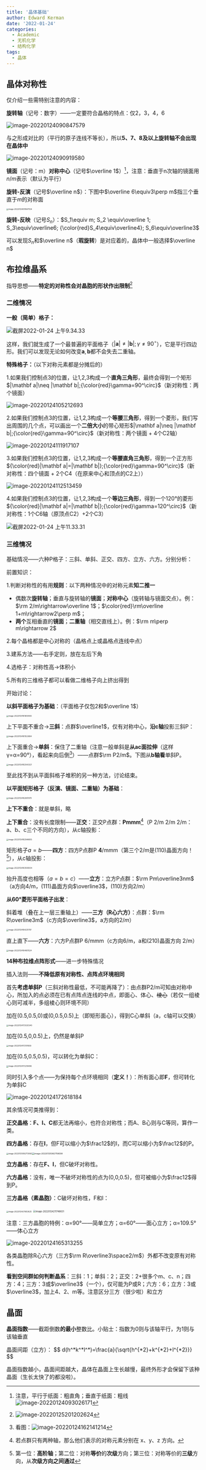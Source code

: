 ```yaml
---
title: '晶体基础'
author: Edward Kerman
date: '2022-01-24'
categories:
  - Academic
  - 无机化学
  - 结构化学
tags:
  - 晶体
---
```


## 晶体对称性

仅介绍一些需特别注意的内容：

**旋转轴**（记号：数字）——一定要符合晶格的特点：仅2，3，4，6

![image-20220124090847579](https://tva1.sinaimg.cn/large/008i3skNly1gyoho1haexj316s0g0jsl.jpg)

与之形成对比的（平行的原子连线不等长），所以**5、7、8及以上旋转轴不会出现在晶体中**

![image-20220124090919580](https://tva1.sinaimg.cn/large/008i3skNly1gyohol4zrcj315s0bimxj.jpg)

**镜面**（记号：m）**对称中心**（记号$\overline 1$）[^1]，注意：垂直于n次轴的镜面用$n/m$表示（默认为平行）

[^1]: 注意，平行于纸面：粗直角；垂直于纸面：粗线![image-20220124093026171](https://tva1.sinaimg.cn/large/008i3skNly1gyoiajzc4tj30h007sdfs.jpg)

**旋转-反演**（记号$\overline n$）：下图中$\overline 6\equiv3\perp m$指三个垂直于$m$的对称面

<img src="https://tva1.sinaimg.cn/large/008i3skNly1gyohwcsffyj30p60yuacr.jpg" alt="image-20220124091647554" style="zoom:33%;" />

**旋转-反映**（记号$S_n$）：$S_1\equiv m; S_2 \equiv\overline 1; S_3\equiv\overline6; {\color{red}S_4\equiv\overline4}; S_6\equiv\overline3$

可以发现$S_n$和$\overline n$（**瑕旋转**）是对应着的，晶体中一般选择$\overline n$

## 布拉维晶系

指导思想——**特定的对称性会对晶胞的形状作出限制**[^8]

[^8]:![image-20220125201202624](https://tva1.sinaimg.cn/large/008i3skNly1gyq6ggq66vj30u013sgwq.jpg)

### 二维情况

**一般（简单）格子：**

![截屏2022-01-24 上午9.34.33](https://tva1.sinaimg.cn/large/008i3skNly1gyoihnsi7oj30vc09ct97.jpg)

这样，我们就生成了一个最普遍的平面格子（$|\mathbf a|\neq |\mathbf b|;\gamma\neq 90^\circ$），它是平行四边形。我们可以发现无论如何改变$\mathbf a,\mathbf b$都不会失去二重轴。

**特殊格子：**（以下对称元素都是分摊后的）

1.如果我们控制点3的位置，让1,2,3构成一个**直角三角形**，最终会得到一个矩形$|\mathbf a|\neq |\mathbf b|;{\color{red}\gamma=90^\circ}$（新对称性：两个镜面）

![image-20220124105212693](https://tva1.sinaimg.cn/large/008i3skNly1gyoknn4bj8j30i8074glm.jpg)

2.如果我们控制点3的位置，让1,2,3构成一个**等腰三角形**，得到一个菱形，我们写出周围的几个点，可以画出一个**二倍大小**的带心矩形$|\mathbf a|\neq |\mathbf b|;{\color{red}\gamma=90^\circ}$（新对称性：两个镜面 + 4个C2轴）

![image-20220124111917107](https://tva1.sinaimg.cn/large/008i3skNly1gyolft9duhj30yq0d6js1.jpg)

3.如果我们控制点3的位置，让1,2,3构成一个**等腰直角三角形**，得到一个正方形${\color{red}|\mathbf a|=|\mathbf b|};{\color{red}\gamma=90^\circ}$（新对称性：四个镜面 + 2个C4（在原来中心和顶点的C2上））

![image-20220124112513459](https://tva1.sinaimg.cn/large/008i3skNly1gyollzp71aj30hy07k0st.jpg)

4.如果我们控制点3的位置，让1,2,3构成一个**等边三角形**，得到一个120°的菱形${\color{red}|\mathbf a|=|\mathbf b|};{\color{red}\gamma=120^\circ}$（新对称性：1个C6轴（原顶点C2）+2个C3）

![截屏2022-01-24 上午11.33.31](https://tva1.sinaimg.cn/large/008i3skNly1gyolvza3cjj30r60fcwf0.jpg)

### 三维情况

基础情况——六种P格子：三斜、单斜、正交、四方、立方、六方。分别分析：

前置知识：

1.判断对称性的有用**规则**：以下两种情况中的对称元素**知二推一**

- 偶数次**旋转轴**；垂直与旋转轴的**镜面**；**对称中心**（旋转轴与镜面交点）。例：$\rm 2/m\rightarrow\overline 1$；$\color{red}\rm\overline 1+m\rightarrow2\perp m$；
- **两个**互相垂直的**镜面**；**二重轴**（相交直线上）。例：$\rm m\perp m\rightarrow 2$

2.每个晶格都是中心对称的（晶格点上或晶格点连线中点）

3.建系方法——右手定则，放在左后下角

4.选格子：对称性高→体积小

5.所有的三维格子都可以看做二维格子向上挤出得到

开始讨论：

**以斜平面格子为基础**：（平面格子仅包$2$和$\overline 1$）

<img src="https://tva1.sinaimg.cn/large/008i3skNly1gyou1erq93j30fq09cmx8.jpg" alt="image-20220124161650083" style="zoom:33%;" />

上下平面不重合→**三斜**：点群$\overline1$，仅有对称中心，**沿c轴**投影三斜P：

<img src="https://tva1.sinaimg.cn/large/008i3skNly1gyotzvz8orj30ju0aojrg.jpg" alt="image-20220124161522684" style="zoom:33%;" />

上下面重合→**单斜**：保住了二重轴（注意一般单斜是**从ac面拉伸**（这样γ=α=90°），看起来向后倒[^2]）——点群$\rm P2/m$。下图从**b轴看**单斜P。

<img src="https://tva1.sinaimg.cn/large/008i3skNly1gyou5ga2lij30ig0ciq34.jpg" alt="image-20220124162043321" style="zoom:33%;" />

[^2]: 看图：![image-20220124162141214](https://tva1.sinaimg.cn/large/008i3skNly1gyou6gkcfoj30ha0g4dg2.jpg)

至此找不到从平面斜格子堆积的另一种方法，讨论结束。

**以平面矩形格子（反演、镜面、二重轴）为基础**：

<img src="https://tva1.sinaimg.cn/large/008i3skNly1gyoud2cnzaj30hw0fmglz.jpg" alt="image-20220124162801979" style="zoom:33%;" />

**上下不重合**：就是单斜，略

**上下重合**：没有长度限制——**正交**：正交P点群：**Pmmm**[^4]（P 2/m 2/m 2/m：a、b、c三个不同的方向），从c轴投影：

<img src="https://tva1.sinaimg.cn/large/008i3skNly1gyouewuqzyj30iu0hy74p.jpg" alt="image-20220124162948655" style="zoom:33%;" />

[^4]: 若点群只有两种轴，那么他们表示的对称元素分别在 x、y、z 方向。

矩形格子$a=b$——**四方**：四方P点群P **4**/mmm（第三个2/m是(110)晶面方向！[^3]），从c轴投影：

<img src="https://tva1.sinaimg.cn/large/008i3skNly1gyox5151u9j30kk0ieaay.jpg" alt="image-20220124163506504" style="zoom:33%;" />

[^3]: 第一位：**高阶轴**；第二位：对称**等价**的**次级**方向；第三位：对称等价的**三级**方向，从**次级方向之间通过**

抬升高度也相等（$a=b=c$）——**立方**：立方P点群：$\rm Pm\overline3nm$（a方向4/m，(111)晶面方向$\overline3$，(110)方向2/m）

**从60°菱形平面格子出发**：

斜着堆（叠在上一层三重轴上）——**三方（R心六方）**：点群：$\rm R\overline3m$（c方向$\overline3$，a方向的$2/m$）

<img src="https://tva1.sinaimg.cn/large/008i3skNly1gyous5f34gj30jm0di74y.jpg" alt="image-20220124164231797" style="zoom:33%;" />

直上直下——**六方**：六方P点群P 6/mmm（c方向6/m，a和(210)晶面方向 2/m）

<img src="https://tva1.sinaimg.cn/large/008i3skNly1gyouxuxybxj30ku0fqq3s.jpg" alt="image-20220124164801524" style="zoom:33%;" />

**14种布拉维点阵形式**——进一步特殊情况

插入法则——**不降低原有对称性、点阵点环境相同**

首先**考虑单斜P**（三斜对称性最低，不可能再降了）：由点群P2/m可知由对称中心，所加入的点必须在已有点阵点连线的中点，即面心、体心、~~棱心~~（若仅一组棱心则可减半，多组棱心则环境不同）

加在(0.5,0.5,0)或(0,0.5,0.5)上（即矩形面心），得到C心单斜（a，c轴可以交换）

<img src="https://tva1.sinaimg.cn/large/008i3skNly1gyovvh8m03j30eg0b2dfy.jpg" alt="image-20220124172020340" style="zoom: 33%;" />

加在(0.5,0,0.5)上，仍然是单斜P

<img src="https://tva1.sinaimg.cn/large/008i3skNly1gyovw74fqlj30ds0es74k.jpg" alt="image-20220124172101659" style="zoom:33%;" />

加在(0.5,0.5,0.5)，可以转化为单斜C：

<img src="https://tva1.sinaimg.cn/large/008i3skNly1gyovxjih2oj30i60di74o.jpg" alt="image-20220124172218496" style="zoom:33%;" />

同时引入多个点——为保持每个点环境相同（**定义！**）：所有面心即**F**，但可转化为单斜C

![image-20220124172618184](https://tva1.sinaimg.cn/large/008i3skNly1gyow1ok71qj30d80aujri.jpg)

其余情况可类推得到：

**正交晶格**：**F、I、C**都无法再缩小，也符合对称性；而A、B心则与C等同，算作一类。

**四方晶格**：存在**I**，但F可以缩小为$\frac12$的I，而C可以缩小为$\frac12$的P。

<img src="https://tva1.sinaimg.cn/large/008i3skNly1gypm33719yj30pm0qy40n.jpg" alt="image-20220125082713082" style="zoom:33%;" /><img src="https://tva1.sinaimg.cn/large/008i3skNly1gypm3vsz7zj30kc0mk761.jpg" alt="image-20220125082759008" style="zoom:39%;" />

**立方晶格**：存在**F、I**，但C破坏对称性。

**六方晶格**：没有，唯一不破坏对称性的点为(0,0,0.5)，但可被缩小为$\frac12$得到P。

**三方晶格（素晶胞）**：C破坏对称性，F和I：

<img src="https://tva1.sinaimg.cn/large/008i3skNly1gyp2pnigvxj30jk0rs0w8.jpg" alt="image-20220124211653625" style="zoom:33%;" />
<img src="https://tva1.sinaimg.cn/large/008i3skNly1gyp2qkowhgj30lu0lqjug.jpg" alt="image-20220124211748631" style="zoom:41%;" />

注意：三方晶胞的特例：α=90°——简单立方；α=60°——面心立方；α=109.5°——体心立方

![image-20220124165313255](https://tva1.sinaimg.cn/large/008i3skNly1gyov39s981j30u018nwjk.jpg)

各类晶胞除R心六方（三方$\rm R\overline3\space2/m$）外都不改变原有对称性。

**看到空间群如何判断晶系**：三斜：1；单斜：2；正交：2+很多个m、c、n；四方：4；三方：3或$\overline3$（一个），仅可能为P或R；六方：6；立方：3或$\overline3$，加上4、2、m等。注意区分三方（很少啦）和立方

## 晶面

**晶面指数**——截距倒数**的最小**整数比。小贴士：指数为0则与该轴平行，为1则与该轴垂直

晶面间距（立方）：
$$
d(h^\*k^\*l^\*)=\frac{a}{\sqrt{h^\{*2}+k^{\*2}+l^{\*2}}}
$$

晶面指数越小，晶面间距越大，晶体在晶面上生长越慢，最终外形才会保留下该种晶面（生长太快了的都没啦）。